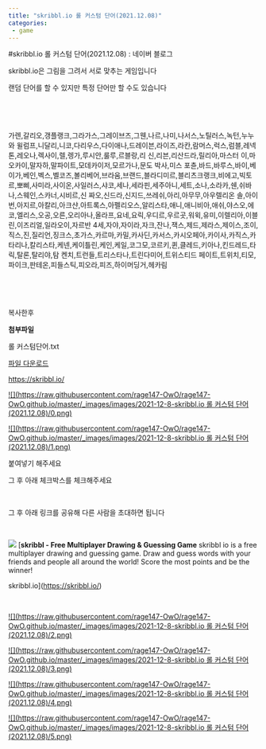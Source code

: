 ```yaml
---
title: "skribbl.io 롤 커스텀 단어(2021.12.08)"
categories:
 - game
---
```

#skribbl.io 롤 커스텀 단어(2021.12.08) : 네이버 블로그








skribbl.io은 그림을 그려서 서로 맞추는 게임입니다

랜덤 단어를 할 수 있지만 특정 단어만 할 수도 있습니다

​

​

가렌,갈리오,갱플랭크,그라가스,그레이브즈,그웬,나르,나미,나서스,노틸러스,녹턴,누누와 윌럼프,니달리,니코,다리우스,다이애나,드레이븐,라이즈,라칸,람머스,럭스,럼블,레넥톤,레오나,렉사이,렐,렝가,루시안,룰루,르블랑,리 신,리븐,리산드라,릴리아,마스터 이,마오카이,말자하,말파이트,모데카이저,모르가나,문도 박사,미스 포츈,바드,바루스,바이,베이가,베인,벡스,벨코즈,볼리베어,브라움,브랜드,블라디미르,블리츠크랭크,비에고,빅토르,뽀삐,사미라,사이온,사일러스,샤코,세나,세라핀,세주아니,세트,소나,소라카,쉔,쉬바나,스웨인,스카너,시비르,신 짜오,신드라,신지드,쓰레쉬,아리,아무무,아우렐리온 솔,아이번,아지르,아칼리,아크샨,아트록스,아펠리오스,알리스타,애니,애니비아,애쉬,야스오,에코,엘리스,오공,오른,오리아나,올라프,요네,요릭,우디르,우르곳,워윅,유미,이렐리아,이블린,이즈리얼,일라오이,자르반 4세,자야,자이라,자크,잔나,잭스,제드,제라스,제이스,조이,직스,진,질리언,징크스,초가스,카르마,카밀,카사딘,카서스,카시오페아,카이사,카직스,카타리나,칼리스타,케넨,케이틀린,케인,케일,코그모,코르키,퀸,클레드,키아나,킨드레드,타릭,탈론,탈리야,탐 켄치,트런들,트리스타나,트린다미어,트위스티드 페이트,트위치,티모,파이크,판테온,피들스틱,피오라,피즈,하이머딩거,헤카림 

​

​

복사한후





 



**첨부파일**

롤 커스텀단어.txt

[파일 다운로드](https://blogattach.naver.net/6cf970c0d08188547896fecbf3126c15bfec18f8da/20211208_60_blogfile/dls32208_1638969992801_88H4B7_txt/%EB%A1%A4%20%EC%BB%A4%EC%8A%A4%ED%85%80%EB%8B%A8%EC%96%B4.txt)




 



<https://skribbl.io/>





 



[![](https://raw.githubusercontent.com/rage147-OwO/rage147-OwO.github.io/master/_images/images/2021-12-8-skribbl.io 롤 커스텀 단어(2021.12.08)/0.png)](#)








[![](https://raw.githubusercontent.com/rage147-OwO/rage147-OwO.github.io/master/_images/images/2021-12-8-skribbl.io 롤 커스텀 단어(2021.12.08)/1.png)](#)








붙여넣기 해주세요

그 후 아래 체크박스를 체크해주세요

​

그 후 아래 링크를 공유해 다른 사람을 초대하면 됩니다

​





 



[![](https://dthumb-phinf.pstatic.net/?src=%22https%3A%2F%2Fskribbl.io%2Fres%2Fthumbnail.png%22&type=ff500_300)](https://skribbl.io/)
[**skribbl - Free Multiplayer Drawing & Guessing Game**
skribbl io is a free multiplayer drawing and guessing game. Draw and guess words with your friends and people all around the world! Score the most points and be the winner!


skribbl.io](https://skribbl.io/)




 



​





 



[![](https://raw.githubusercontent.com/rage147-OwO/rage147-OwO.github.io/master/_images/images/2021-12-8-skribbl.io 롤 커스텀 단어(2021.12.08)/2.png)](#)








[![](https://raw.githubusercontent.com/rage147-OwO/rage147-OwO.github.io/master/_images/images/2021-12-8-skribbl.io 롤 커스텀 단어(2021.12.08)/3.png)](#)








[![](https://raw.githubusercontent.com/rage147-OwO/rage147-OwO.github.io/master/_images/images/2021-12-8-skribbl.io 롤 커스텀 단어(2021.12.08)/4.png)](#)








[![](https://raw.githubusercontent.com/rage147-OwO/rage147-OwO.github.io/master/_images/images/2021-12-8-skribbl.io 롤 커스텀 단어(2021.12.08)/5.png)](#)








​





 

